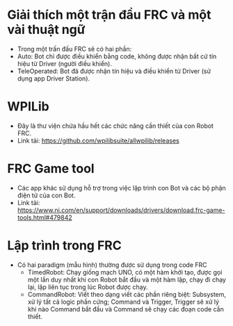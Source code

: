 # Giải thích một trận đầu FRC và một vài thuật ngữ
- Trong một trấn đấu FRC sẽ có hai phần:
 - Auto: Bot chỉ được điều khiển bằng code, không được nhận bất cứ tín hiệu từ Driver (người điều khiển).
 - TeleOperated: Bot đã được nhận tín hiệu và điều khiển từ Driver (sử dụng app Driver Station).
# WPILib
- Đây là thư viện chứa hầu hết các chức năng cần thiết của con Robot FRC.
- Link tải: https://github.com/wpilibsuite/allwpilib/releases
# FRC Game tool
- Các app khác sử dụng hỗ trợ trong việc lập trình con Bot và các bộ phận điện tử của con Bot.
- Link tải: https://www.ni.com/en/support/downloads/drivers/download.frc-game-tools.html#479842
# Lập trình trong FRC
- Có hai paradigm (mẫu hình) thường được sử dụng trong code FRC
  - TimedRobot: Chạy giống mạch UNO, có một hàm khởi tạo, được gọi một lần duy nhất khi con Robot bắt đầu và một hàm lặp, chạy đi chạy lại, lặp liên tục trong lúc Robot được chạy. 
  - CommandRobot: Viết theo dạng viết các phần riêng biệt: Subsystem, xử lý tất cả logic phần cứng; Command và Trigger, Trigger sẽ xử lý khi nào Command bắt đầu và Command sẽ chạy các đoạn code cần thiết.
